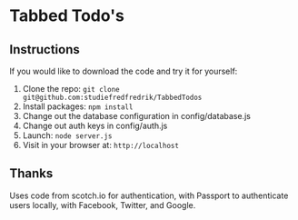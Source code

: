 # Tabbed Todo's

## Instructions

If you would like to download the code and try it for yourself:

1. Clone the repo: `git clone git@github.com:studiefredfredrik/TabbedTodos`
2. Install packages: `npm install`
3. Change out the database configuration in config/database.js
4. Change out auth keys in config/auth.js
5. Launch: `node server.js`
6. Visit in your browser at: `http://localhost`

## Thanks
Uses code from scotch.io for authentication, with Passport to authenticate users locally, with Facebook, Twitter, and Google.
